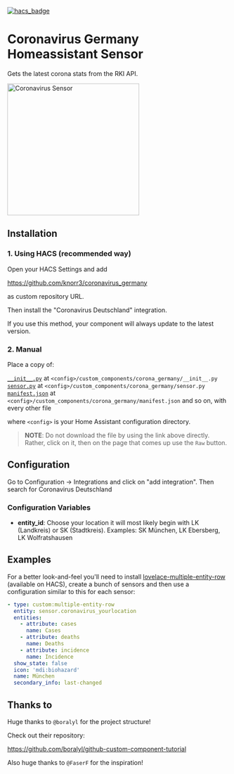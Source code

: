 [![hacs_badge](https://img.shields.io/badge/HACS-Custom-orange.svg)](https://github.com/custom-components/hacs)
# Coronavirus Germany Homeassistant Sensor
Gets the latest corona stats from the RKI API.

<img src="https://i.imgur.com/2GQ6LWy.png" alt="Coronavirus Sensor" width="300px">


## Installation
### 1. Using HACS (recommended way)

Open your HACS Settings and add

https://github.com/knorr3/coronavirus_germany

as custom repository URL.

Then install the "Coronavirus Deutschland" integration.

If you use this method, your component will always update to the latest version.

### 2. Manual
Place a copy of:

[`__init__.py`](custom_components/corona_germany/__init__.py) at `<config>/custom_components/corona_germany/__init__.py`  
[`sensor.py`](custom_components/corona_germany/sensor.py) at `<config>/custom_components/corona_germany/sensor.py`  
[`manifest.json`](custom_components/corona_germany/manifest.json) at `<config>/custom_components/corona_germany/manifest.json`
and so on, with every other file

where `<config>` is your Home Assistant configuration directory.

>__NOTE__: Do not download the file by using the link above directly. Rather, click on it, then on the page that comes up use the `Raw` button.

## Configuration 

Go to Configuration -> Integrations and click on "add integration". Then search for Coronavirus Deutschland

### Configuration Variables
- **entity_id**: Choose your location 
it will most likely begin with LK (Landkreis) or SK (Stadtkreis). 
Examples: SK München, LK Ebersberg, LK Wolfratshausen

## Examples

For a better look-and-feel you'll need to install [lovelace-multiple-entity-row](https://github.com/benct/lovelace-multiple-entity-row) (available on HACS), create a bunch of sensors and then use a configuration similar to this for each sensor:

``` yaml
- type: custom:multiple-entity-row
  entity: sensor.coronavirus_yourlocation
  entities:
    - attribute: cases
      name: Cases
    - attribute: deaths
      name: Deaths
    - attribute: incidence
      name: Incidence
  show_state: false
  icon: 'mdi:biohazard'
  name: München
  secondary_info: last-changed
```

## Thanks to
Huge thanks to `@boralyl` for the project structure!

Check out their repository:

https://github.com/boralyl/github-custom-component-tutorial

Also huge thanks to `@FaserF` for the inspiration!
